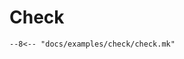 # Check

<div id="demo"></div>
<script src="/javascripts/asciinema-player.min.js"></script>
<script async>
  AsciinemaPlayer.create('./demo.cast', document.getElementById('demo'),{loop:true});
</script>

```make title="check.mk"
--8<-- "docs/examples/check/check.mk"
```

